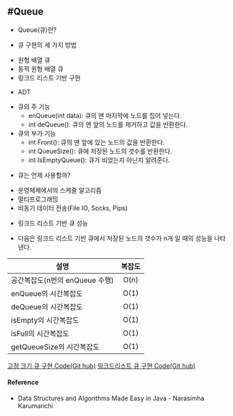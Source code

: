 #Queue  
----

* Queue(큐)란?


* 큐 구현의 세 가지 방법
- 원형 배열 큐
- 동적 원형 배열 큐
- 링크드 리스트 기반 구현

* ADT
- 큐의 주 기능
  - enQueue(int data): 큐의 맨 마지막에 노드를 집어 넣는다.
  - int deQueue(): 큐의 맨 앞의 노드를 제거하고 값을 반환한다.
- 큐의 부가 기능
  - int Front(): 큐의 맨 앞에 있는 노드의 값을 반환한다.
  - int QueueSize(): 큐에 저장된 노드의 갯수를 반환한다.
  - int IsEmptyQueue(): 큐가 비었는지 아닌지 알려준다.

* 큐는 언제 사용할까?
- 운영체제에서의 스케줄 알고리즘
- 멀티프로그래밍
- 비동기 데이터 전송(File IO, Socks, Pips)


* 링크드 리스트 기반 큐 성능
- 다음은 링크드 리스트 기반 큐에서 저장된 노드의 갯수가 n개 일 때의 성능을 나타낸다.

| 설명 | 복잡도  |
|---|:---:|
| 공간복잡도(n번의 enQueue 수행) | O(n) |
| enQueue의 시간복잡도 | O(1) |
| deQueue의 시간복잡도 | O(1) |
| isEmpty의 시간복잡도 | O(1) |
| isFull의 시간복잡도 |  O(1) |
| getQueueSize의 시간복잡도  | O(1) |




[고정 크기 큐 구현 Code(Git hub)](www.hashcode.co.kr)
[링크드리스트 큐 구현 Code(Git hub)](www.hashcode.co.kr)



#### Reference
* Data Structures and Algorithms Made Easy in Java - Narasimha Karumanchi

